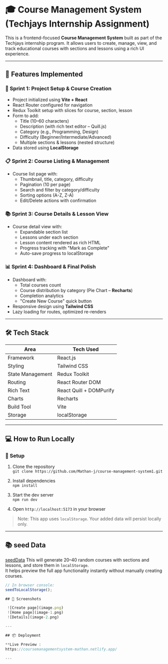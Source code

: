 # 🎓 Course Management System (Techjays Internship Assignment)

This is a frontend-focused **Course Management System** built as part of the Techjays internship program. It allows users to create, manage, view, and track educational courses with sections and lessons using a rich UI experience.

---

## 🚀 Features Implemented

### 🧩 Sprint 1: Project Setup & Course Creation
- Project initialized using **Vite + React**
- React Router configured for navigation
- Redux Toolkit setup with slices for course, section, lesson
- Form to add:
  - Title (10–60 characters)
  - Description (with rich text editor – Quill.js)
  - Category (e.g., Programming, Design)
  - Difficulty (Beginner/Intermediate/Advanced)
  - Multiple sections & lessons (nested structure)
- Data stored using **LocalStorage**

### 📋 Sprint 2: Course Listing & Management
- Course list page with:
  - Thumbnail, title, category, difficulty
  - Pagination (10 per page)
  - Search and filter by category/difficulty
  - Sorting options (A-Z, Z-A)
  - Edit/Delete actions with confirmation

### 📚 Sprint 3: Course Details & Lesson View
- Course detail view with:
  - Expandable section list
  - Lessons under each section
  - Lesson content rendered as rich HTML
  - Progress tracking with "Mark as Complete"
  - Auto-save progress to localStorage

### 📊 Sprint 4: Dashboard & Final Polish
- Dashboard with:
  - Total courses count
  - Course distribution by category (Pie Chart – **Recharts**)
  - Completion analytics
  - "Create New Course" quick button
- Responsive design using **Tailwind CSS**
- Lazy loading for routes, optimized re-renders

--- 

## 🛠 Tech Stack

| Area | Tech Used |
|------|-----------|
| Framework | React.js |
| Styling | Tailwind CSS |
| State Management | Redux Toolkit |
| Routing | React Router DOM |
| Rich Text | React Quill + DOMPurify |
| Charts | Recharts |
| Build Tool | Vite |
| Storage | localStorage |

---

## 💻 How to Run Locally

### 🔧 Setup
1. Clone the repository  
   `git clone https://github.com/Mathan-j/course-management-system1.git`

2. Install dependencies  
   `npm install`

3. Start the dev server  
   `npm run dev`

4. Open `http://localhost:5173` in your browser

> Note: This app uses `localStorage`. Your added data will persist locally only.

---
## 📚 seed Data
[seedData](seedData.doc)
This will generate 20–40 random courses with sections and lessons, and store them in `localStorage`.  
It helps preview the full app functionality instantly without manually creating courses.

```js
// In browser console:
seedToLocalStorage();

## 📸 Screenshots

 ![Create page](image.png)
 ![Home page](image-1.png)
 ![Details](image-2.png)

---

## 📦 Deployment

**Live Preview :
https://coursemanagementsystem-mathan.netlify.app/

---

 

